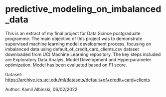# predictive_modeling_on_imbalanced_data

This is an extract of my final project for Data Scince postgraduate programme. The main objective of this project was to demonstrate supervised machine learning model development process, focusing on imbalanced data using default_of_credit_card_clients.csv dataset downloaded from UCI Machine Learning repository. The key steps included are Exploratory Data Analyis, Model Development and Hyperparameter optimization. Model has been evaluated based on F1 score.

Dataset: https://archive.ics.uci.edu/ml/datasets/default+of+credit+card+clients

Author: Kamil Albinski, 06/02/2022
